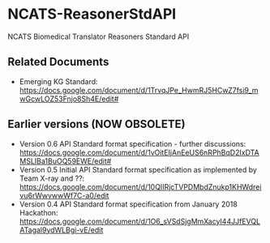 # NCATS-ReasonerStdAPI
NCATS Biomedical Translator Reasoners Standard API

## Related Documents
- Emerging KG Standard: https://docs.google.com/document/d/1TrvqJPe_HwmRJ5HCwZ7fsi9_mwGcwLOZ53Fnjo8Sh4E/edit#

## Earlier versions (NOW OBSOLETE)
- Version 0.6 API Standard format specification - further discussions:
https://docs.google.com/document/d/1vOitEIjAnEeUS6nRPhBqD2IxDTAMSLIBa1BuOQ59EWE/edit#
- Version 0.5 Initial API Standard format specification as implemented by Team X-ray and ??:
https://docs.google.com/document/d/10QIIRjcTVPDMbdZnukp1KHWdreivu6rWwvwwWf7C-a0/edit
- Version 0.4 API Standard format specification from January 2018 Hackathon:
https://docs.google.com/document/d/1O6_sVSdSjgMmXacyI44JJfEVQLATagal9ydWLBgi-vE/edit
